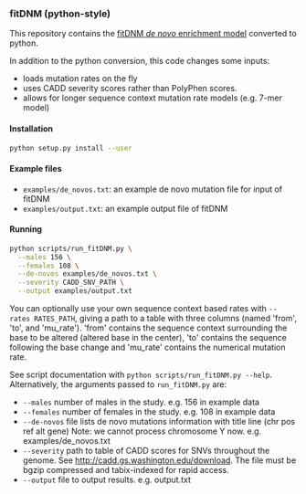 ### fitDNM (python-style)
This repository contains the [fitDNM *de novo* enrichment model](http://dx.doi.org/10.1016/j.ajhg.2015.06.013)
converted to python.

In addition to the python conversion, this code changes some inputs:
 - loads mutation rates on the fly
 - uses CADD severity scores rather than PolyPhen scores.
 - allows for longer sequence context mutation rate models (e.g. 7-mer model)

#### Installation
``` sh
python setup.py install --user
```

#### Example files
 - `examples/de_novos.txt`: an example de novo mutation file for input of fitDNM
 - `examples/output.txt`: an example output file of fitDNM

#### Running
``` sh
python scripts/run_fitDNM.py \
  --males 156 \
  --females 108 \
  --de-novos examples/de_novos.txt \
  --severity CADD_SNV_PATH \
  --output examples/output.txt
```

You can optionally use your own sequence context based rates with
`--rates RATES_PATH`, giving a path to a table with three columns (named 'from',
'to', and 'mu_rate'). 'from' contains the sequence context surrounding the base
to be altered (altered base in the center), 'to' contains the sequence following
the base change and 'mu_rate' contains the numerical mutation rate.

See script documentation with `python scripts/run_fitDNM.py --help`. Alternatively,
the arguments passed to `run_fitDNM.py` are:
 - `--males` number of males in the study. e.g. 156 in example data
 - `--females` number of females in the study. e.g. 108 in example data
 - `--de-novos` file lists de novo mutations information with title line
    (chr pos ref alt gene) Note: we cannot process chromosome Y now. e.g.
    examples/de_novos.txt
 - `--severity` path to table of CADD scores for SNVs throughout the genome. See
    http://cadd.gs.washington.edu/download. The file must be bgzip compressed and
    tabix-indexed for rapid access.
 - `--output` file to output results. e.g. output.txt

